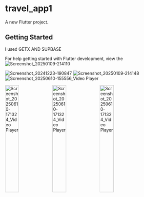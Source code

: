 
# travel_app1

A new Flutter project.

## Getting Started

I used GETX AND SUPBASE

For help getting started with Flutter development, view the
![Screenshot_20250109-214110]()

![Screenshot_20241223-190847]()
![Screenshot_20250109-214148]()
![Screenshot_20250610-155556_Video Player](https://github.com/user-attachments/assets/e008037e-b4f6-46c0-8055-1496861802da)
<p align="left">
  <img src="https://github.com/user-attachments/assets/2d9026bc-8d7a-485d-a0f4-7a086fdd5b00" 
       alt="Screenshot_20250610-171324_Video Player" 
       style="width:30%; max-width:200px;">
       <img src="https://github.com/user-attachments/assets/9ba303d0-8f02-4964-b4ca-462caddb4907" 
       alt="Screenshot_20250610-171324_Video Player" 
       style="width:30%; max-width:200px;">
        <img src="https://github.com/user-attachments/assets/5d3c169b-4636-48d7-9e36-b927bdaeca90" 
       alt="Screenshot_20250610-171324_Video Player" 
       style="width:30%; max-width:200px;">
  
</p>

<p align="left">
  
  
</p>

